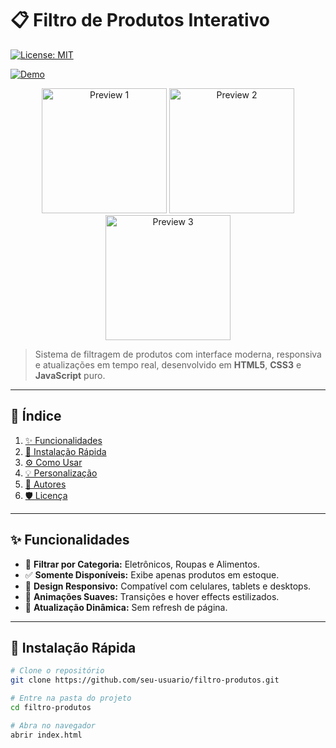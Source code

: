 # 📋 Filtro de Produtos Interativo

[![License: MIT](https://img.shields.io/badge/License-MIT-blue)](#License) 

[![Demo](https://img.shields.io/badge/Live%20Demo-Click%20Here-brightgreen)](https://pedromarchese01.github.io/Cp3-web-dev/)

<div align="center">
  <!-- Carousel de Imagens -->
  <img src="https://raw.githubusercontent.com/seu-usuario/filtro-produtos/main/assets/preview1.png" alt="Preview 1" width="200" />
  <img src="https://raw.githubusercontent.com/seu-usuario/filtro-produtos/main/assets/preview2.png" alt="Preview 2" width="200" />
  <img src="https://raw.githubusercontent.com/seu-usuario/filtro-produtos/main/assets/preview3.png" alt="Preview 3" width="200" />
</div>

> Sistema de filtragem de produtos com interface moderna, responsiva e atualizações em tempo real, desenvolvido em **HTML5**, **CSS3** e **JavaScript** puro.

---

## 📝 Índice

1. [✨ Funcionalidades](#-funcionalidades)  
2. [🚀 Instalação Rápida](#-instalação-rápida)  
3. [⚙️ Como Usar](#️-como-usar)  
4. [💡 Personalização](#-personalização)  
5. [👥 Autores](#-autores)  
6. [🛡️ Licença](#️-licença)

---

## ✨ Funcionalidades

- 🎯 **Filtrar por Categoria:** Eletrônicos, Roupas e Alimentos.  
- ✅ **Somente Disponíveis:** Exibe apenas produtos em estoque.  
- 📱 **Design Responsivo:** Compatível com celulares, tablets e desktops.  
- 💫 **Animações Suaves:** Transições e hover effects estilizados.  
- 🔄 **Atualização Dinâmica:** Sem refresh de página.

---

## 🚀 Instalação Rápida

```bash
# Clone o repositório
git clone https://github.com/seu-usuario/filtro-produtos.git

# Entre na pasta do projeto
cd filtro-produtos

# Abra no navegador
abrir index.html
